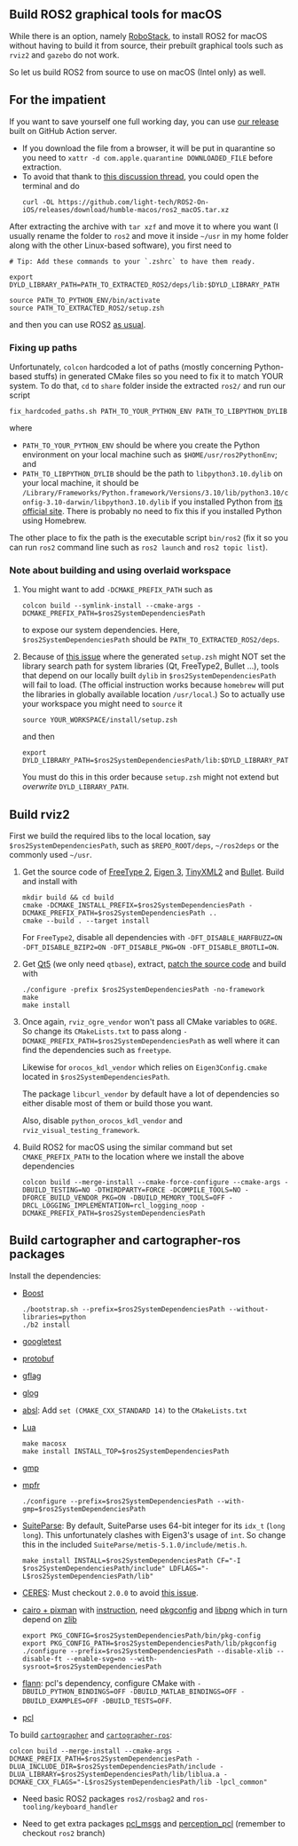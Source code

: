 ## Build ROS2 graphical tools for macOS

While there is an option, namely [RoboStack](https://robostack.github.io/GettingStarted.html), to install ROS2 for macOS without having to build it from source, their prebuilt graphical tools such as `rviz2` and `gazebo` do not work.

So let us build ROS2 from source to use on macOS (Intel only) as well.


## For the impatient

If you want to save yourself one full working day, you can use [our release](https://github.com/light-tech/ROS2-On-iOS/releases) built on GitHub Action server.

 *  If you download the file from a browser, it will be put in quarantine so you need to `xattr -d com.apple.quarantine DOWNLOADED_FILE` before extraction.
 *  To avoid that thank to [this discussion thread](https://developer.apple.com/forums/thread/703523), you could open the terminal and do
    ```shell
    curl -OL https://github.com/light-tech/ROS2-On-iOS/releases/download/humble-macos/ros2_macOS.tar.xz
    ```

After extracting the archive with `tar xzf` and move it to where you want (I usually rename the folder to `ros2` and move it inside `~/usr` in my home folder along with the other Linux-based software), you first need to
```shell
# Tip: Add these commands to your `.zshrc` to have them ready.

export DYLD_LIBRARY_PATH=PATH_TO_EXTRACTED_ROS2/deps/lib:$DYLD_LIBRARY_PATH

source PATH_TO_PYTHON_ENV/bin/activate
source PATH_TO_EXTRACTED_ROS2/setup.zsh
```
and then you can use ROS2 [as usual](https://docs.ros.org/en/humble/Tutorials/Beginner-Client-Libraries.html).

### Fixing up paths

Unfortunately, `colcon` hardcoded a lot of paths (mostly concerning Python-based stuffs) in generated CMake files so you need to fix it to match YOUR system.
To do that, `cd` to `share` folder inside the extracted `ros2/` and run our script
```shell
fix_hardcoded_paths.sh PATH_TO_YOUR_PYTHON_ENV PATH_TO_LIBPYTHON_DYLIB
```
where

  * `PATH_TO_YOUR_PYTHON_ENV` should be where you create the Python environment on your local machine such as `$HOME/usr/ros2PythonEnv`; and
  * `PATH_TO_LIBPYTHON_DYLIB` should be the path to `libpython3.10.dylib` on your local machine, it should be `/Library/Frameworks/Python.framework/Versions/3.10/lib/python3.10/config-3.10-darwin/libpython3.10.dylib` if you installed Python from [its official site](https://www.python.org). There is probably no need to fix this if you installed Python using Homebrew.

The other place to fix the path is the executable script `bin/ros2` (fix it so you can run `ros2` command line such as `ros2 launch` and `ros2 topic list`).

### Note about building and using overlaid workspace

 1. You might want to add `-DCMAKE_PREFIX_PATH` such as
    ```shell
    colcon build --symlink-install --cmake-args -DCMAKE_PREFIX_PATH=$ros2SystemDependenciesPath
    ```
    to expose our system dependencies.
    Here, `$ros2SystemDependenciesPath` should be `PATH_TO_EXTRACTED_ROS2/deps`.

 2. Because of [this issue](https://github.com/colcon/colcon-zsh/issues/12) where the generated `setup.zsh` might NOT set the library search path for system libraries (Qt, FreeType2, Bullet ...), tools that depend on our locally built `dylib` in `$ros2SystemDependenciesPath` will fail to load.
    (The official instruction works because `homebrew` will put the libraries in globally available location `/usr/local`.)
    So to actually use your workspace you might need to `source` it
    ```shell
    source YOUR_WORKSPACE/install/setup.zsh
    ```
    and then
    ```shell
    export DYLD_LIBRARY_PATH=$ros2SystemDependenciesPath/lib:$DYLD_LIBRARY_PATH
    ```
    You must do this in this order because `setup.zsh` might not extend but *overwrite* `DYLD_LIBRARY_PATH`.


## Build rviz2

First we build the required libs to the local location, say `$ros2SystemDependenciesPath`, such as `$REPO_ROOT/deps`, `~/ros2deps` or the commonly used `~/usr`.

 1. Get the source code of [FreeType 2](https://download.savannah.gnu.org/releases/freetype/freetype-2.12.1.tar.xz), [Eigen 3](https://eigen.tuxfamily.org/index.php?title=Main_Page), [TinyXML2](https://github.com/leethomason/tinyxml2) and [Bullet](https://github.com/bulletphysics/bullet3). Build and install with

    ```shell
    mkdir build && cd build
    cmake -DCMAKE_INSTALL_PREFIX=$ros2SystemDependenciesPath -DCMAKE_PREFIX_PATH=$ros2SystemDependenciesPath ..
    cmake --build . --target install
    ```

    For `FreeType2`, disable all dependencies with `-DFT_DISABLE_HARFBUZZ=ON -DFT_DISABLE_BZIP2=ON -DFT_DISABLE_PNG=ON -DFT_DISABLE_BROTLI=ON`.

 2. Get [Qt5](https://download.qt.io/archive/qt/5.15/5.15.5/submodules/) (we only need `qtbase`), extract, [patch the source code](https://forum.qt.io/topic/134495/can-t-build-qt-on-monterey-qiosurfacegraphicsbuffer-h-54-32-error-unknown-type-name-cgcolorspaceref-did-you-mean-qcolorspace) and build with

    ```shell
    ./configure -prefix $ros2SystemDependenciesPath -no-framework
    make
    make install
    ```

 4. Once again, `rviz_ogre_vendor` won't pass all CMake variables to `OGRE`. So change its `CMakeLists.txt` to pass along `-DCMAKE_PREFIX_PATH=$ros2SystemDependenciesPath` as well where it can find the dependencies such as `freetype`.

    Likewise for `orocos_kdl_vendor` which relies on `Eigen3Config.cmake` located in `$ros2SystemDependenciesPath`.

    The package `libcurl_vendor` by default have a lot of dependencies so either disable most of them or build those you want.

    Also, disable `python_orocos_kdl_vendor` and `rviz_visual_testing_framework`.

 5. Build ROS2 for macOS using the similar command but set `CMAKE_PREFIX_PATH` to the location where we install the above dependencies

    ```shell
    colcon build --merge-install --cmake-force-configure --cmake-args -DBUILD_TESTING=NO -DTHIRDPARTY=FORCE -DCOMPILE_TOOLS=NO -DFORCE_BUILD_VENDOR_PKG=ON -DBUILD_MEMORY_TOOLS=OFF -DRCL_LOGGING_IMPLEMENTATION=rcl_logging_noop -DCMAKE_PREFIX_PATH=$ros2SystemDependenciesPath
    ```


## Build cartographer and cartographer-ros packages

Install the dependencies:

 *  [Boost](https://www.boost.org/)

    ```shell
    ./bootstrap.sh --prefix=$ros2SystemDependenciesPath --without-libraries=python
    ./b2 install
    ```

 *  [googletest](https://github.com/google/googletest)

 *  [protobuf](https://github.com/protocolbuffers/protobuf)

 *  [gflag](https://github.com/gflags/gflags)

 *  [glog](https://github.com/google/glog)

 *  [absl](https://github.com/abseil/abseil-cpp): Add `set (CMAKE_CXX_STANDARD 14)` to the `CMakeLists.txt`

 *  [Lua](https://www.lua.org/download.html)

    ```shell
    make macosx
    make install INSTALL_TOP=$ros2SystemDependenciesPath
    ```

 *  [gmp](https://gmplib.org/)

 *  [mpfr](https://www.mpfr.org/mpfr-current/)

    ```shell
    ./configure --prefix=$ros2SystemDependenciesPath --with-gmp=$ros2SystemDependenciesPath
    ```

 *  [SuiteParse](https://github.com/DrTimothyAldenDavis/SuiteSparse): By default, SuiteParse uses 64-bit integer for its `idx_t` (`long long`). This unfortunately clashes with Eigen3's usage of `int`. So change this in the included `SuiteParse/metis-5.1.0/include/metis.h`.

    ```shell
    make install INSTALL=$ros2SystemDependenciesPath CF="-I $ros2SystemDependenciesPath/include" LDFLAGS="-L$ros2SystemDependenciesPath/lib"
    ```

 *  [CERES](http://ceres-solver.org/): Must checkout `2.0.0` to avoid [this issue](https://github.com/cartographer-project/cartographer/issues/1879).

 *  [cairo + pixman](https://www.cairographics.org/download/) with [instruction](https://www.cairographics.org/end_to_end_build_for_mac_os_x/), need [pkgconfig](https://www.freedesktop.org/wiki/Software/pkg-config/) and [libpng](http://www.libpng.org/pub/png/libpng.html) which in turn depend on [zlib](http://zlib.net/)

    ```shell
    export PKG_CONFIG=$ros2SystemDependenciesPath/bin/pkg-config
    export PKG_CONFIG_PATH=$ros2SystemDependenciesPath/lib/pkgconfig
    ./configure --prefix=$ros2SystemDependenciesPath --disable-xlib --disable-ft --enable-svg=no --with-sysroot=$ros2SystemDependenciesPath
    ```

 *  [flann](https://github.com/flann-lib/flann): pcl's dependency, configure CMake with `-DBUILD_PYTHON_BINDINGS=OFF -DBUILD_MATLAB_BINDINGS=OFF -DBUILD_EXAMPLES=OFF -DBUILD_TESTS=OFF`.

 *  [pcl](https://pointclouds.org/downloads/)

To build [`cartographer`](https://github.com/cartographer-project/cartographer) and [`cartographer-ros`](https://github.com/cartographer-project/cartographer_ros):

```shell
colcon build --merge-install --cmake-args -DCMAKE_PREFIX_PATH=$ros2SystemDependenciesPath -DLUA_INCLUDE_DIR=$ros2SystemDependenciesPath/include -DLUA_LIBRARY=$ros2SystemDependenciesPath/lib/liblua.a -DCMAKE_CXX_FLAGS="-L$ros2SystemDependenciesPath/lib -lpcl_common"
```

 *  Need basic ROS2 packages `ros2/rosbag2` and `ros-tooling/keyboard_handler`

 *  Need to get extra packages [pcl_msgs](https://github.com/ros-perception/pcl_msgs) and [perception_pcl](https://github.com/ros-perception/perception_pcl) (remember to checkout `ros2` branch)
